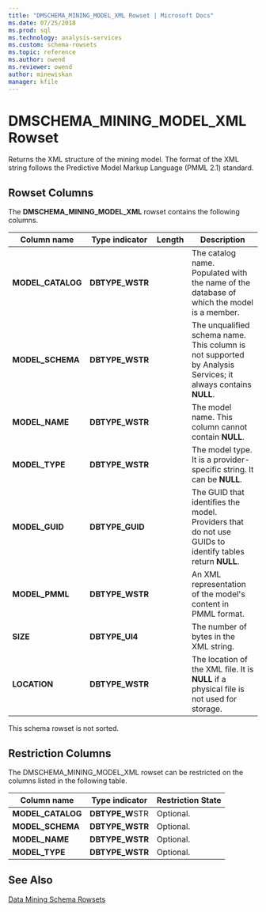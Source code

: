 ```yaml
---
title: "DMSCHEMA_MINING_MODEL_XML Rowset | Microsoft Docs"
ms.date: 07/25/2018
ms.prod: sql
ms.technology: analysis-services
ms.custom: schema-rowsets
ms.topic: reference
ms.author: owend
ms.reviewer: owend
author: minewiskan
manager: kfile
---
```

# DMSCHEMA_MINING_MODEL_XML Rowset

  Returns the XML structure of the mining model. The format of the XML string follows the Predictive Model Markup Language (PMML 2.1) standard.  
  
## Rowset Columns  
 The **DMSCHEMA_MINING_MODEL_XML** rowset contains the following columns.  
  
|Column name|Type indicator|Length|Description|  
|-----------------|--------------------|------------|-----------------|  
|**MODEL_CATALOG**|**DBTYPE_WSTR**||The catalog name. Populated with the name of the database of which the model is a member.|  
|**MODEL_SCHEMA**|**DBTYPE_WSTR**||The unqualified schema name. This column is not supported by Analysis Services; it always contains **NULL**.|  
|**MODEL_NAME**|**DBTYPE_WSTR**||The model name. This column cannot contain **NULL**.|  
|**MODEL_TYPE**|**DBTYPE_WSTR**||The model type. It is a provider-specific string. It can be **NULL**.|  
|**MODEL_GUID**|**DBTYPE_GUID**||The GUID that identifies the model. Providers that do not use GUIDs to identify tables return **NULL**.|  
|**MODEL_PMML**|**DBTYPE_WSTR**||An XML representation of the model's content in PMML format.|  
|**SIZE**|**DBTYPE_UI4**||The number of bytes in the XML string.|  
|**LOCATION**|**DBTYPE_WSTR**||The location of the XML file. It is **NULL** if a physical file is not used for storage.|  
  
 This schema rowset is not sorted.  
  
## Restriction Columns  
 The DMSCHEMA_MINING_MODEL_XML rowset can be restricted on the columns listed in the following table.  
  
|Column name|Type indicator|Restriction State|  
|-----------------|--------------------|-----------------------|  
|**MODEL_CATALOG**|**DBTYPE_W**STR|Optional.|  
|**MODEL_SCHEMA**|**DBTYPE_WSTR**|Optional.|  
|**MODEL_NAME**|**DBTYPE_WSTR**|Optional.|  
|**MODEL_TYPE**|**DBTYPE_WSTR**|Optional.|  
  
## See Also  
 [Data Mining Schema Rowsets](data-mining-schema-rowsets.md)  
  
  
